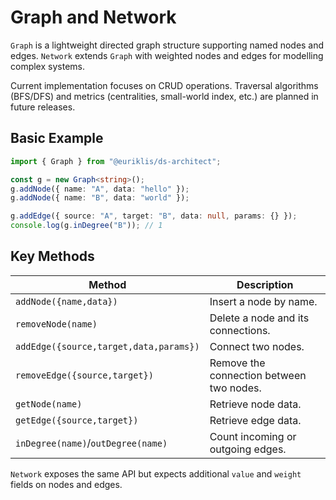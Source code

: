 # Graph and Network

`Graph` is a lightweight directed graph structure supporting named nodes and edges. `Network` extends `Graph` with weighted nodes and edges for modelling complex systems.

Current implementation focuses on CRUD operations. Traversal algorithms (BFS/DFS) and metrics (centralities, small-world index, etc.) are planned in future releases.

## Basic Example

```ts
import { Graph } from "@euriklis/ds-architect";

const g = new Graph<string>();
g.addNode({ name: "A", data: "hello" });
g.addNode({ name: "B", data: "world" });

g.addEdge({ source: "A", target: "B", data: null, params: {} });
console.log(g.inDegree("B")); // 1
```

## Key Methods

| Method                                 | Description                              |
| -------------------------------------- | ---------------------------------------- |
| `addNode({name,data})`                 | Insert a node by name.                   |
| `removeNode(name)`                     | Delete a node and its connections.       |
| `addEdge({source,target,data,params})` | Connect two nodes.                       |
| `removeEdge({source,target})`          | Remove the connection between two nodes. |
| `getNode(name)`                        | Retrieve node data.                      |
| `getEdge({source,target})`             | Retrieve edge data.                      |
| `inDegree(name)`/`outDegree(name)`     | Count incoming or outgoing edges.        |

`Network` exposes the same API but expects additional `value` and `weight` fields on nodes and edges.
